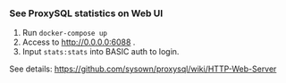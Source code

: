 ### See ProxySQL statistics on Web UI

1. Run `docker-compose up`
1. Access to http://0.0.0.0:6088 .
1. Input `stats:stats` into BASIC auth to login.

See details: https://github.com/sysown/proxysql/wiki/HTTP-Web-Server
